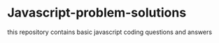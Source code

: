 # Javascript-problem-solutions
this repository contains basic javascript coding questions and answers

